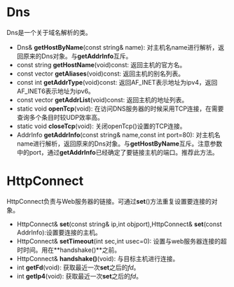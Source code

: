 # Dns
Dns是一个关于域名解析的类。

+ Dns& **getHostByName**(const string& name): 对主机名name进行解析，返回原来的Dns对象。与**getAddrInfo**互斥。
+ const string **getHostName**(void)const: 返回主机的官方名。
+ const vector<string> **getAliases**(void)const: 返回主机的别名列表。
+ const int **getAddrType**(void)const: 返回AF\_INET表示地址为ipv4，返回AF\_INET6表示地址为ipv6。
+ const vector<string> **getAddrList**(void)const: 返回主机的地址列表。
+ static void **openTcp**(void): 在访问DNS服务器的时候采用TCP连接，在需要查询多个条目时较UDP效率高。
+ static void **closeTcp**(void): 关闭openTcp()设置的TCP连接。
+ AddrInfo **getAddrInfo**(const string& name,const int port=80): 对主机名name进行解析，返回原来的Dns对象。与**getHostByName**互斥。注意参数中的port，通过**getAddrInfo**已经确定了要链接主机的端口。推荐此方法。

# HttpConnect
HttpConnect负责与Web服务器的链接。可通过**set**()方法重复设置要连接的对象。

+ HttpConnect& **set**(const string& ip,int objport),HttpConnect& **set**(const AddrInfo):设置要连接的主机。
+ HttpConnect& **setTimeout**(int sec,int usec=0): 设置与web服务器连接的超时时间。用在**handshake()**之前。
+ HttpConnect& **handshake()**(void): 与目标主机进行连接。
+ int **getFd**(void): 获取最近一次**set**之后的*fd*。
+ int **getIp4**(void): 获取最近一次**set**之后的*fd*。
